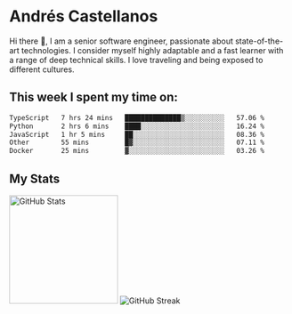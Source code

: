 # Andrés Castellanos

Hi there 👋, I am a senior software engineer, passionate about state-of-the-art technologies. I consider myself highly adaptable and a fast learner with a range of deep technical skills. I love traveling and being exposed to different cultures.

## This week I spent my time on:

<!--START_SECTION:waka-->

```txt
TypeScript   7 hrs 24 mins   ██████████████▒░░░░░░░░░░   57.06 %
Python       2 hrs 6 mins    ████░░░░░░░░░░░░░░░░░░░░░   16.24 %
JavaScript   1 hr 5 mins     ██░░░░░░░░░░░░░░░░░░░░░░░   08.36 %
Other        55 mins         █▓░░░░░░░░░░░░░░░░░░░░░░░   07.11 %
Docker       25 mins         ▓░░░░░░░░░░░░░░░░░░░░░░░░   03.26 %
```

<!--END_SECTION:waka-->

## My Stats

<img height="195" src="https://github-readme-stats.vercel.app/api?username=andrescv&show_icons=true&theme=onedark&hide_border=true&card_width=495" alt="GitHub Stats" />

<img src="https://streak-stats.demolab.com?user=andrescv&theme=one-dark-pro&hide_border=true" alt="GitHub Streak" />
